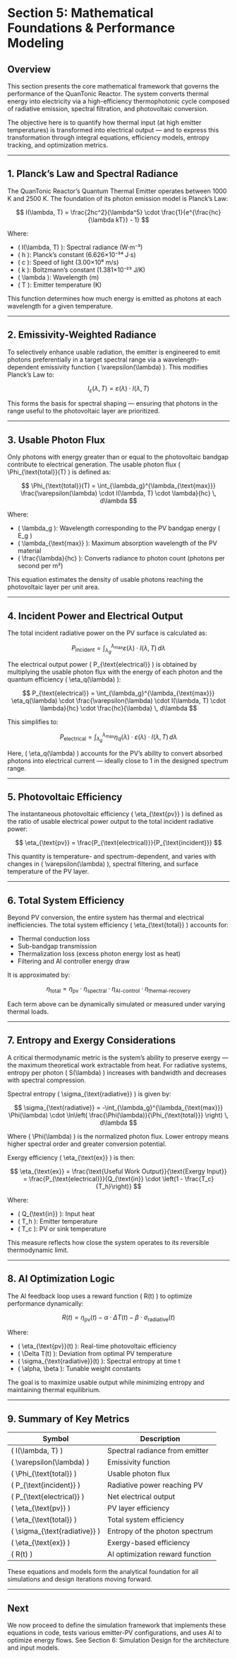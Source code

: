 # Section 5: Mathematical Foundations & Performance Modeling

## Overview

This section presents the core mathematical framework that governs the performance of the QuanTonic Reactor. The system converts thermal energy into electricity via a high-efficiency thermophotonic cycle composed of radiative emission, spectral filtration, and photovoltaic conversion. 

The objective here is to quantify how thermal input (at high emitter temperatures) is transformed into electrical output — and to express this transformation through integral equations, efficiency models, entropy tracking, and optimization metrics.

---

## 1. Planck’s Law and Spectral Radiance

The QuanTonic Reactor’s Quantum Thermal Emitter operates between 1000 K and 2500 K. The foundation of its photon emission model is Planck’s Law:

$$
I(\lambda, T) = \frac{2hc^2}{\lambda^5} \cdot \frac{1}{e^{\frac{hc}{\lambda kT}} - 1}
$$

Where:
- \( I(\lambda, T) \): Spectral radiance (W·m⁻³)
- \( h \): Planck’s constant (6.626×10⁻³⁴ J·s)
- \( c \): Speed of light (3.00×10⁸ m/s)
- \( k \): Boltzmann’s constant (1.381×10⁻²³ J/K)
- \( \lambda \): Wavelength (m)
- \( T \): Emitter temperature (K)

This function determines how much energy is emitted as photons at each wavelength for a given temperature.

---

## 2. Emissivity-Weighted Radiance

To selectively enhance usable radiation, the emitter is engineered to emit photons preferentially in a target spectral range via a wavelength-dependent emissivity function \( \varepsilon(\lambda) \). This modifies Planck’s Law to:

$$
I_{\varepsilon}(\lambda, T) = \varepsilon(\lambda) \cdot I(\lambda, T)
$$

This forms the basis for spectral shaping — ensuring that photons in the range useful to the photovoltaic layer are prioritized.

---

## 3. Usable Photon Flux

Only photons with energy greater than or equal to the photovoltaic bandgap contribute to electrical generation. The usable photon flux \( \Phi_{\text{total}}(T) \) is defined as:

$$
\Phi_{\text{total}}(T) = \int_{\lambda_g}^{\lambda_{\text{max}}} \frac{\varepsilon(\lambda) \cdot I(\lambda, T) \cdot \lambda}{hc} \, d\lambda
$$

Where:
- \( \lambda_g \): Wavelength corresponding to the PV bandgap energy \( E_g \)
- \( \lambda_{\text{max}} \): Maximum absorption wavelength of the PV material
- \( \frac{\lambda}{hc} \): Converts radiance to photon count (photons per second per m²)

This equation estimates the density of usable photons reaching the photovoltaic layer per unit area.

---

## 4. Incident Power and Electrical Output

The total incident radiative power on the PV surface is calculated as:

$$
P_{\text{incident}} = \int_{\lambda_g}^{\lambda_{\text{max}}} \varepsilon(\lambda) \cdot I(\lambda, T) \, d\lambda
$$

The electrical output power \( P_{\text{electrical}} \) is obtained by multiplying the usable photon flux with the energy of each photon and the quantum efficiency \( \eta_q(\lambda) \):

$$
P_{\text{electrical}} = \int_{\lambda_g}^{\lambda_{\text{max}}} \eta_q(\lambda) \cdot \frac{\varepsilon(\lambda) \cdot I(\lambda, T) \cdot \lambda}{hc} \cdot \frac{hc}{\lambda} \, d\lambda
$$

This simplifies to:

$$
P_{\text{electrical}} = \int_{\lambda_g}^{\lambda_{\text{max}}} \eta_q(\lambda) \cdot \varepsilon(\lambda) \cdot I(\lambda, T) \, d\lambda
$$

Here, \( \eta_q(\lambda) \) accounts for the PV’s ability to convert absorbed photons into electrical current — ideally close to 1 in the designed spectrum range.

---

## 5. Photovoltaic Efficiency

The instantaneous photovoltaic efficiency \( \eta_{\text{pv}} \) is defined as the ratio of usable electrical power output to the total incident radiative power:

$$
\eta_{\text{pv}} = \frac{P_{\text{electrical}}}{P_{\text{incident}}}
$$

This quantity is temperature- and spectrum-dependent, and varies with changes in \( \varepsilon(\lambda) \), spectral filtering, and surface temperature of the PV layer.

---

## 6. Total System Efficiency

Beyond PV conversion, the entire system has thermal and electrical inefficiencies. The total system efficiency \( \eta_{\text{total}} \) accounts for:

- Thermal conduction loss
- Sub-bandgap transmission
- Thermalization loss (excess photon energy lost as heat)
- Filtering and AI controller energy draw

It is approximated by:

$$
\eta_{\text{total}} = \eta_{\text{pv}} \cdot \eta_{\text{spectral}} \cdot \eta_{\text{AI-control}} \cdot \eta_{\text{thermal-recovery}}
$$

Each term above can be dynamically simulated or measured under varying thermal loads.

---

## 7. Entropy and Exergy Considerations

A critical thermodynamic metric is the system’s ability to preserve exergy — the maximum theoretical work extractable from heat. For radiative systems, entropy per photon \( S(\lambda) \) increases with bandwidth and decreases with spectral compression.

Spectral entropy \( \sigma_{\text{radiative}} \) is given by:

$$
\sigma_{\text{radiative}} = -\int_{\lambda_g}^{\lambda_{\text{max}}} \Phi(\lambda) \cdot \ln\left( \frac{\Phi(\lambda)}{\Phi_{\text{total}}} \right) \, d\lambda
$$

Where \( \Phi(\lambda) \) is the normalized photon flux. Lower entropy means higher spectral order and greater conversion potential.

Exergy efficiency \( \eta_{\text{ex}} \) is then:

$$
\eta_{\text{ex}} = \frac{\text{Useful Work Output}}{\text{Exergy Input}} = \frac{P_{\text{electrical}}}{Q_{\text{in}} \cdot \left(1 - \frac{T_c}{T_h}\right)}
$$

Where:
- \( Q_{\text{in}} \): Input heat
- \( T_h \): Emitter temperature
- \( T_c \): PV or sink temperature

This measure reflects how close the system operates to its reversible thermodynamic limit.

---

## 8. AI Optimization Logic

The AI feedback loop uses a reward function \( R(t) \) to optimize performance dynamically:

$$
R(t) = \eta_{\text{pv}}(t) - \alpha \cdot \Delta T(t) - \beta \cdot \sigma_{\text{radiative}}(t)
$$

Where:
- \( \eta_{\text{pv}}(t) \): Real-time photovoltaic efficiency
- \( \Delta T(t) \): Deviation from optimal PV temperature
- \( \sigma_{\text{radiative}}(t) \): Spectral entropy at time t
- \( \alpha, \beta \): Tunable weight constants

The goal is to maximize usable output while minimizing entropy and maintaining thermal equilibrium.

---

## 9. Summary of Key Metrics

| Symbol | Description |
|--------|-------------|
| \( I(\lambda, T) \) | Spectral radiance from emitter |
| \( \varepsilon(\lambda) \) | Emissivity function |
| \( \Phi_{\text{total}} \) | Usable photon flux |
| \( P_{\text{incident}} \) | Radiative power reaching PV |
| \( P_{\text{electrical}} \) | Net electrical output |
| \( \eta_{\text{pv}} \) | PV layer efficiency |
| \( \eta_{\text{total}} \) | Total system efficiency |
| \( \sigma_{\text{radiative}} \) | Entropy of the photon spectrum |
| \( \eta_{\text{ex}} \) | Exergy-based efficiency |
| \( R(t) \) | AI optimization reward function |

These equations and models form the analytical foundation for all simulations and design iterations moving forward.

---

## Next

We now proceed to define the simulation framework that implements these equations in code, tests various emitter-PV configurations, and uses AI to optimize energy flows. See Section 6: Simulation Design for the architecture and input models.
